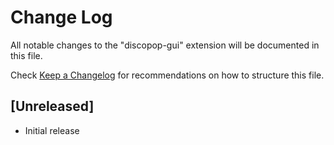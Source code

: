# Change Log

All notable changes to the "discopop-gui" extension will be documented in this file.

Check [Keep a Changelog](http://keepachangelog.com/) for recommendations on how to structure this file.

## [Unreleased]

-   Initial release
